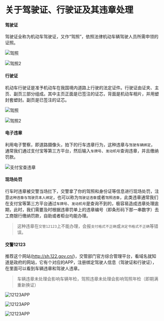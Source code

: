 # 关于驾驶证、行驶证及其违章处理


#### 驾驶证

驾驶证全称为机动车驾驶证，又作“驾照”，依照法律机动车辆驾驶人员所需申领的证照。

![驾照](image/jiashizheng.jpg)

![驾照2](image/jiashizheng2.jpg)

#### 行驶证

机动车行驶证是准予机动车在我国境内道路上行驶的法定证件。行驶证由证夹、主页、副页三部分组成。其中主页正面是已签注的证芯，背面是机动车相片，并用塑封套塑封。副页是已签注的证芯。

![驾照](image/xingshizheng.jpg)

![驾照2](image/xingshizheng2.jpg)

#### 电子违章

利用电子警察，即道路摄像头，拍下的行车违章行为，这种违章与`驾驶车辆绑定`，通常我们通过支付宝等第三方平台，然后输入`车牌号`、`发动机号`查询违章，并且缴纳罚款。

![支付宝查违章](image/20171026080007.jpg)

#### 现场处罚

行车时违章被交警当场拦下，交警拿了你的驾照和身份证等信息进行现场处罚，注意`这种违章与驾驶员本人绑定`，也可以称为`驾驶证违章`或者`驾照违章`，此类违章通常我们在支付宝等第三方平台通过`车牌号`、`发动机号`是查询不到的，极容易造成违章处理逾期，此时，我们需要及时根据违章罚单上的违章编号（即条形码下那一串数字）去工商银行缴纳罚款，自助或者柜台均能办理。

> 这种违章在`交管12123`上不能办理，会报`支付格式不正确`或`决定书格式不正确`等错误。

#### 交警12123

推荐这个网站(http://sh.122.gov.cn/)，交管部门官方综合管理平台，看域名就知道是政府的网站，它有个对应的APP，注册绑定驾驶人信息（驾驶证和行驶证），在里面可以看到车辆违章和驾驶人违章。

> 车辆违章未处理会影响车辆年检，驾照违章未处理会影响驾照年检（即期满重新换证）

![12123APP](image/20171026074337.jpg)

![12123APP](image/20171026074331.jpg)

![12123APP](image/20171026074323.jpg)